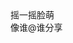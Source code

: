 <?xml version="1.0" encoding="UTF-8"?>
<!DOCTYPE html PUBLIC "-//W3C//DTD XHTML 1.0 Transitional//EN" "http://www.w3.org/TR/xhtml1/DTD/xhtml1-transitional.dtd">
<html><head><meta http-equiv="Content-Type" content="text/html; charset=UTF-8"/><meta name="exporter-version" content="Evernote Mac 6.11 (454874)"/><meta name="altitude" content="498.1793518066406"/><meta name="created" content="2014-07-06 01:31:44 +0000"/><meta name="latitude" content="30.56696591494964"/><meta name="longitude" content="103.9706174848842"/><meta name="source" content="mobile.iphone"/><meta name="updated" content="2014-07-06 01:33:37 +0000"/><title>笔记 来自 西航金燕餐厅(民航西藏自治区管理局驻成都办事处东) 在 成都市</title></head><body>摇一摇脸萌

<div>像谁@谁分享</div></body></html>